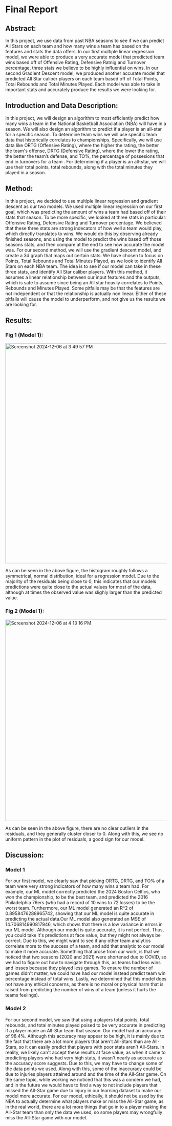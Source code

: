 # Final Report
## Abstract:
In this project, we use data from past NBA seasons to see if we can predict All Stars on each team and how many wins a team has based on the features and stats the data offers. In our first multiple linear regression model, we were able to produce a very accurate model that predicted team wins based off of Offensive Rating, Defensive Ratnig and Turnover percentage, three stats we believe to be highly influential on wins. In our second Gradient Descent model, we produced another accurate model that predicted All Star caliber players on each team based off of Total Points, Total Rebounds and Total Minutes Played. Each model was able to take in important stats and accurately produce the results we were looking for.
## Introduction and Data Description:
In this project, we will design an algorithm to most efficiently predict how many wins a team in the National Basketball Association (NBA) will have in a season. We will also design an algorithm to predict if a player is an all-star for a specific season. To determine team wins we will use specific team data that historically correlates to championships. Specifically, we will use data like ORTG (Offensive Rating), where the higher the rating, the better the team's offense, DRTG (Defensive Rating), where the lower the rating, the better the team’s defense, and TO%, the percentage of possesions that end in turnovers for a team . For determining if a player is an all-star, we will use their total points, total rebounds, along with the total minutes they played in a season.
## Method:
In this project, we decided to use multiple linear regression and gradient descent as our two models. We used multiple linear regression on our first goal, which was predicting the amount of wins a team had based off of their stats that season. To be more specific, we looked at three stats in particular: Offensive Rating, Defensive Rating and Turnover percentage. We believed that these three stats are strong indecators of how well a team would play, which directly translates to wins. We would do this by observing already finished seasons, and using the model to predict the wins based off those seasons stats, and then compare at the end to see how accurate the model was. For our second method, we will use the gradient descent model, and create a 3d graph that maps out certain stats. We have chosen to focus on Points, Total Rebounds and Total Minutes Played, as we look to identify All Stars on each NBA team. The idea is to see if our model can take in these three stats, and identify All Star caliber players. With this method, it assumes a linear relationship between our input features and the outputs, which is safe to assume since being an All star heavily correlates to Points, Rebounds and Minutes Played. Some pitfalls may be that the features are not independent or that the relationship is actually non linear. Either of these pitfalls will cause the model to underperform, and not give us the results we are looking for.

## Results:

### Fig 1 (Model 1):
<img width="687" alt="Screenshot 2024-12-06 at 3 49 57 PM" src="https://github.com/user-attachments/assets/8a75320f-f6f4-4aaa-a8e2-b2f5ddccab93">

As can be seen in the above figure, the histogram roughly follows a symmetrical, normal distribution, ideal for a regression model. Due to the majority of the residuals being close to 0, this indicates that our models predictions were quite close to the actual values for most of the data, although at times the observed value was slighly larger than the predicted value.

### Fig 2 (Model 1):
<img width="629" alt="Screenshot 2024-12-06 at 4 13 16 PM" src="https://github.com/user-attachments/assets/e4606a74-fb37-4b99-9f65-296f65931ce7">

As can be seen in the above figure, there are no clear outliers in the residuals, and they generally cluster closer to 0. Along with this, we see no uniform pattern in the plot of residuals, a good sign for our model. 

## Discussion:
### Model 1
For our first model, we clearly saw that picking ORTG, DRTG, and TO% of a team were very strong indicators of how many wins a team had. For example, our ML model correctly predicted the 2024 Boston Celtics, who won the championship, to be the best team, and predicted the 2016 Philadelphia 76ers (who had a record of 10 wins to 72 losses) to be the worst team. Furthermore, our ML model generated an R^2 of 0.8958476288965742, showing that our ML model is quite accurate in predicting the actual data.Our ML model also generated an MSE of 14.706814990817946, which shows that there is a low variance in errors in our ML model. Although our model is quite accurate, it is not perfect. Thus, you could take it's predictions at face value, but they might not always be correct. Due to this, we might want to see if any other team analytics correlate more to the success of a team, and add that analytic to our model to make it more accurate. Something that arose from our work, is that we noticed that two seasons (2020 and 2021) were shortened due to COVID, so we had to figure out how to navigate through this, as teams had less wins and losses because they played less games. To ensure the number of games didn't matter, we could have had our model instead predict team win percentage instead of total wins. Lastly, we determined that this model does not have any ethical concerns, as there is no moral or physical harm that is raised from predicting the number of wins of a team (unless it hurts the teams feelings). 
### Model 2
For our second model, we saw that using a players total points, total rebounds, and total minutes played poised to be very accurate in predicting if a player made an All-Star team that season. Our model had an accuracy of 98.4%. Although this accuracy may appear to be high, it is mainly due to the fact that there are a lot more players that aren't All-Stars than are All-Stars, so it can easily predict that players with poor stats aren't All-Stars. In reality, we likely can't accept these results at face value, as when it came to predicting players who had very high stats, it wasn't nearly as accurate as the accuracy score suggests. Due to this, we may have to change some of the data points we used. Along with this, some of the inaccuracy could be due to injuries players attained around and the time of the All-Star game. On the same topic, while working we noticed that this was a concern we had, and in the future we would have to find a way to not include players that missed the All-Star game due to injury in our learning dataset to make our model more accurate. For our model, ethically, it should not be used by the NBA to actually determine what players make or miss the All-Star game, as in the real world, there are a lot more things that go in to a player making the All-Star team than only the data we used, so some players may wrongfully miss the All-Star game with our model.

